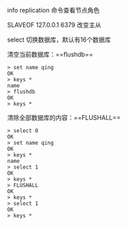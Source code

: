  info replication 命令查看节点角色

SLAVEOF 127.0.0.1 6379 改变主从

select 切换数据库，默认有16个数据库

清空当前数据库：==flushdb==

```
> set name qing
OK
> keys *
name
> flushdb
OK
> keys *
```

清除全部数据库的内容：==FLUSHALL==

```
> select 0
OK
> set name qing
OK
> keys *
name
> select 1
OK
> keys *
> FLUSHALL
OK
> keys *
> select 1
OK
> keys *
```

